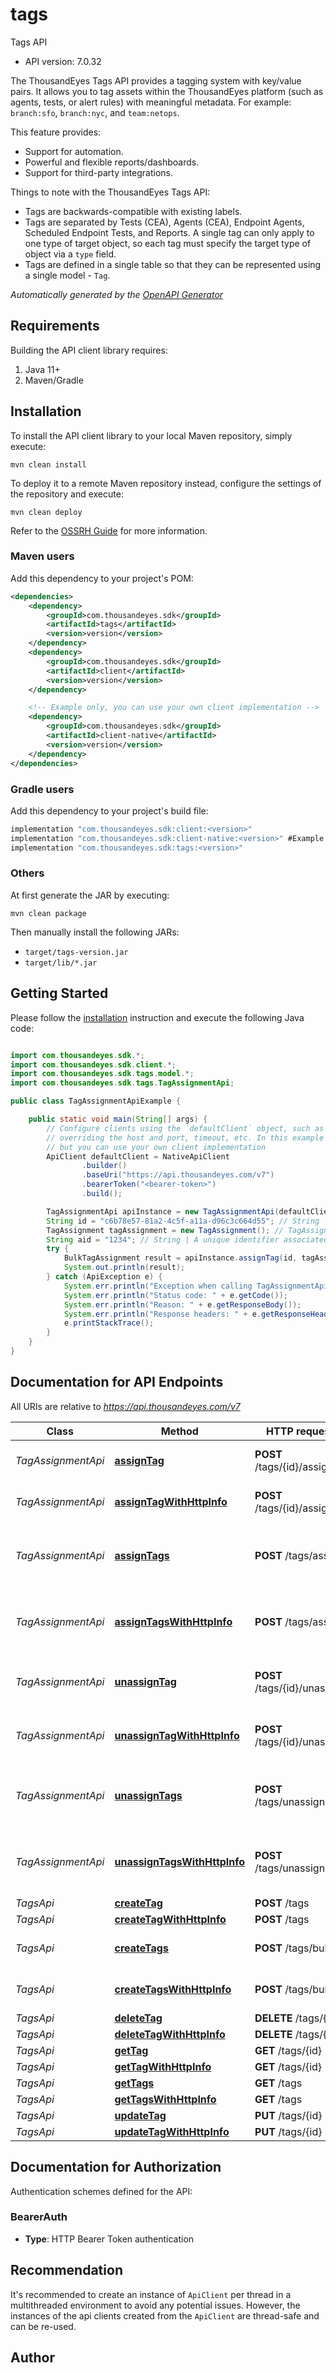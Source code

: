 # tags

Tags API

- API version: 7.0.32

The ThousandEyes Tags API provides a tagging system with key/value pairs. It allows you to tag assets within the ThousandEyes platform (such as agents, tests, or alert rules) with meaningful metadata. For example: `branch:sfo`, `branch:nyc`, and `team:netops`.

This feature provides:

* Support for automation.
* Powerful and flexible reports/dashboards.
* Support for third-party integrations.

Things to note with the ThousandEyes Tags API:

* Tags are backwards-compatible with existing labels.
* Tags are separated by Tests (CEA), Agents (CEA), Endpoint Agents, Scheduled Endpoint Tests, and Reports. A single tag can only apply to one type of target object, so each tag must specify the target type of object via a `type` field.
* Tags are defined in a single table so that they can be represented using a single model - `Tag`.



*Automatically generated by the [OpenAPI Generator](https://openapi-generator.tech)*

## Requirements

Building the API client library requires:

1. Java 11+
2. Maven/Gradle

## Installation

To install the API client library to your local Maven repository, simply execute:

```shell
mvn clean install
```

To deploy it to a remote Maven repository instead, configure the settings of the repository and execute:

```shell
mvn clean deploy
```

Refer to the [OSSRH Guide](http://central.sonatype.org/pages/ossrh-guide.html) for more information.

### Maven users

Add this dependency to your project's POM:

```xml
<dependencies>
    <dependency>
        <groupId>com.thousandeyes.sdk</groupId>
        <artifactId>tags</artifactId>
        <version>version</version>
    </dependency>
    <dependency>
        <groupId>com.thousandeyes.sdk</groupId>
        <artifactId>client</artifactId>
        <version>version</version>
    </dependency>

    <!-- Example only, you can use your own client implementation -->
    <dependency>
        <groupId>com.thousandeyes.sdk</groupId>
        <artifactId>client-native</artifactId>
        <version>version</version>
    </dependency>
</dependencies>

```

### Gradle users

Add this dependency to your project's build file:

```groovy
implementation "com.thousandeyes.sdk:client:<version>"
implementation "com.thousandeyes.sdk:client-native:<version>" #Example only, you can use your own client implementation
implementation "com.thousandeyes.sdk:tags:<version>"
```

### Others

At first generate the JAR by executing:

```shell
mvn clean package
```

Then manually install the following JARs:

- `target/tags-version.jar`
- `target/lib/*.jar`

## Getting Started

Please follow the [installation](#installation) instruction and execute the following Java code:

```java

import com.thousandeyes.sdk.*;
import com.thousandeyes.sdk.client.*;
import com.thousandeyes.sdk.tags.model.*;
import com.thousandeyes.sdk.tags.TagAssignmentApi;

public class TagAssignmentApiExample {

    public static void main(String[] args) {
        // Configure clients using the `defaultClient` object, such as
        // overriding the host and port, timeout, etc. In this example we are using the NativeApiClient
        // but you can use your own client implementation
        ApiClient defaultClient = NativeApiClient
                .builder()
                .baseUri("https://api.thousandeyes.com/v7")
                .bearerToken("<bearer-token>")
                .build();

        TagAssignmentApi apiInstance = new TagAssignmentApi(defaultClient);
        String id = "c6b78e57-81a2-4c5f-a11a-d96c3c664d55"; // String | Tag ID
        TagAssignment tagAssignment = new TagAssignment(); // TagAssignment | 
        String aid = "1234"; // String | A unique identifier associated with your account group. You can retrieve your `AccountGroupId` from the `/account-groups` endpoint. Note that you must be assigned to the target account group. Specifying this parameter without being assigned to the target account group will result in an error response.
        try {
            BulkTagAssignment result = apiInstance.assignTag(id, tagAssignment, aid);
            System.out.println(result);
        } catch (ApiException e) {
            System.err.println("Exception when calling TagAssignmentApi#assignTag");
            System.err.println("Status code: " + e.getCode());
            System.err.println("Reason: " + e.getResponseBody());
            System.err.println("Response headers: " + e.getResponseHeaders());
            e.printStackTrace();
        }
    }
}

```

## Documentation for API Endpoints

All URIs are relative to *https://api.thousandeyes.com/v7*

Class | Method | HTTP request | Description
------------ | ------------- | ------------- | -------------
*TagAssignmentApi* | [**assignTag**](docs/TagAssignmentApi.md#assignTag) | **POST** /tags/{id}/assign | Assign tag to multiple objects
*TagAssignmentApi* | [**assignTagWithHttpInfo**](docs/TagAssignmentApi.md#assignTagWithHttpInfo) | **POST** /tags/{id}/assign | Assign tag to multiple objects
*TagAssignmentApi* | [**assignTags**](docs/TagAssignmentApi.md#assignTags) | **POST** /tags/assign | Assign multiple tags to multiple objects
*TagAssignmentApi* | [**assignTagsWithHttpInfo**](docs/TagAssignmentApi.md#assignTagsWithHttpInfo) | **POST** /tags/assign | Assign multiple tags to multiple objects
*TagAssignmentApi* | [**unassignTag**](docs/TagAssignmentApi.md#unassignTag) | **POST** /tags/{id}/unassign | Remove tag from multiple objects
*TagAssignmentApi* | [**unassignTagWithHttpInfo**](docs/TagAssignmentApi.md#unassignTagWithHttpInfo) | **POST** /tags/{id}/unassign | Remove tag from multiple objects
*TagAssignmentApi* | [**unassignTags**](docs/TagAssignmentApi.md#unassignTags) | **POST** /tags/unassign | Remove multiple tags from multiple objects
*TagAssignmentApi* | [**unassignTagsWithHttpInfo**](docs/TagAssignmentApi.md#unassignTagsWithHttpInfo) | **POST** /tags/unassign | Remove multiple tags from multiple objects
*TagsApi* | [**createTag**](docs/TagsApi.md#createTag) | **POST** /tags | Create tag
*TagsApi* | [**createTagWithHttpInfo**](docs/TagsApi.md#createTagWithHttpInfo) | **POST** /tags | Create tag
*TagsApi* | [**createTags**](docs/TagsApi.md#createTags) | **POST** /tags/bulk | Create multiple tags
*TagsApi* | [**createTagsWithHttpInfo**](docs/TagsApi.md#createTagsWithHttpInfo) | **POST** /tags/bulk | Create multiple tags
*TagsApi* | [**deleteTag**](docs/TagsApi.md#deleteTag) | **DELETE** /tags/{id} | Delete tag
*TagsApi* | [**deleteTagWithHttpInfo**](docs/TagsApi.md#deleteTagWithHttpInfo) | **DELETE** /tags/{id} | Delete tag
*TagsApi* | [**getTag**](docs/TagsApi.md#getTag) | **GET** /tags/{id} | Retrieve tag
*TagsApi* | [**getTagWithHttpInfo**](docs/TagsApi.md#getTagWithHttpInfo) | **GET** /tags/{id} | Retrieve tag
*TagsApi* | [**getTags**](docs/TagsApi.md#getTags) | **GET** /tags | List tags
*TagsApi* | [**getTagsWithHttpInfo**](docs/TagsApi.md#getTagsWithHttpInfo) | **GET** /tags | List tags
*TagsApi* | [**updateTag**](docs/TagsApi.md#updateTag) | **PUT** /tags/{id} | Update tag
*TagsApi* | [**updateTagWithHttpInfo**](docs/TagsApi.md#updateTagWithHttpInfo) | **PUT** /tags/{id} | Update tag


<a id="documentation-for-authorization"></a>
## Documentation for Authorization


Authentication schemes defined for the API:
<a id="BearerAuth"></a>
### BearerAuth


- **Type**: HTTP Bearer Token authentication


## Recommendation

It's recommended to create an instance of `ApiClient` per thread in a multithreaded environment to avoid any potential issues.
However, the instances of the api clients created from the `ApiClient` are thread-safe and can be re-used.

## Author



